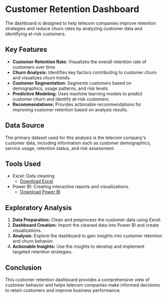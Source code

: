 # Customer Retention Dashboard

 The dashboard is designed to help telecom companies improve retention strategies and reduce churn rates by analyzing customer data and identifying at-risk customers.


## Key Features

- **Customer Retention Rate:** Visualizes the overall retention rate of customers over time.
- **Churn Analysis:** Identifies key factors contributing to customer churn and visualizes churn trends.
- **Customer Segmentation:** Segments customers based on demographics, usage patterns, and risk levels.
- **Predictive Modeling:** Uses machine learning models to predict customer churn and identify at-risk customers.
- **Recommendations:** Provides actionable recommendations for improving customer retention based on analysis results.

## Data Source

The primary dataset used for this analysis is the telecom company's customer data, including information such as customer demographics, service usage, retention status, and risk assessment.

## Tools Used

- Excel: Data cleaning 
  - [Download Excel](https://microsoft.com)
- Power BI: Creating interactive reports and visualizations.
  - [Download Power BI](https://powerbi.microsoft.com/)

## Exploratory Analysis

1. **Data Preparation:** Clean and preprocess the customer data using Excel.
2. **Dashboard Creation:** Import the cleaned data into Power BI and create visualizations.
3. **Analysis:** Explore the dashboard to gain insights into customer retention and churn behavior.
4. **Actionable Insights:** Use the insights to develop and implement targeted retention strategies.

## Conclusion

This customer retention dashboard provides a comprehensive view of customer behavior and helps telecom companies make informed decisions to retain customers and improve business performance.
